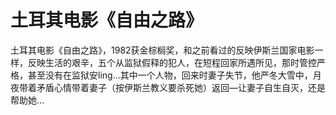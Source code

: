 # 土耳其电影《自由之路》

土耳其电影《自由之路》，1982获金棕榈奖，和之前看过的反映伊斯兰国家电影一样，反映生活的艰辛，五个从监狱假释的犯人，在短程回家所遇所见，那时管控严格，甚至没有在监狱安ling…其中一个人物，回来时妻子失节，他严冬大雪中，月夜带着矛盾心情带着妻子（按伊斯兰教义要杀死她）返回—让妻子自生自灭，还是帮助她…